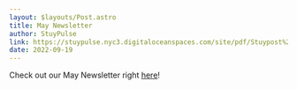 ```yaml
---
layout: $layouts/Post.astro
title: May Newsletter
author: StuyPulse
link: https://stuypulse.nyc3.digitaloceanspaces.com/site/pdf/Stuypost%20May%202022.pdf
date: 2022-09-19
---
```


Check out our May Newsletter right [here](https://stuypulse.nyc3.digitaloceanspaces.com/site/pdf/Stuypost%20May%202022.pdf)!
